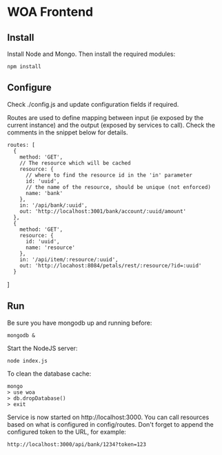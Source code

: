 # WOA Frontend

## Install

Install Node and Mongo. Then install the required modules:

    npm install

## Configure

Check ./config.js and update configuration fields if required.

Routes are used to define mapping between input (ie exposed by the current instance) and the output (exposed by services to call).
Check the comments in the snippet below for details.

    routes: [
      {
        method: 'GET',
        // The resource which will be cached
        resource: {
          // where to find the resource id in the 'in' parameter
          id: 'uuid',
          // the name of the resource, should be unique (not enforced)
          name: 'bank'
        },
        in: '/api/bank/:uuid',
        out: 'http://localhost:3001/bank/account/:uuid/amount'
      },
      {
        method: 'GET',
        resource: {
          id: 'uuid',
          name: 'resource'
        },
        in: '/api/item/:resource/:uuid',
        out: 'http://locahost:8084/petals/rest/:resource/?id=:uuid'
      }
]

## Run

Be sure you have mongodb up and running before:

    mongodb &

Start the NodeJS server:

    node index.js

To clean the database cache:

    mongo
    > use woa
    > db.dropDatabase()
    > exit

Service is now started on http://localhost:3000. You can call resources based on what is configured in config/routes.
Don't forget to append the configured token to the URL, for example:

    http://localhost:3000/api/bank/1234?token=123

